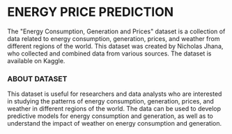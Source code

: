 <h1>ENERGY PRICE PREDICTION</h1>
The "Energy Consumption, Generation and Prices" dataset is a collection of data related to energy consumption, generation, prices, and weather from different regions of the world. This dataset was created by Nicholas Jhana, who collected and combined data from various sources. The dataset is available on Kaggle.

<h3>ABOUT DATASET</h3>
This dataset is useful for researchers and data analysts who are interested in studying the patterns of energy consumption, generation, prices, and weather in different regions of the world. The data can be used to develop predictive models for energy consumption and generation, as well as to understand the impact of weather on energy consumption and generation.
